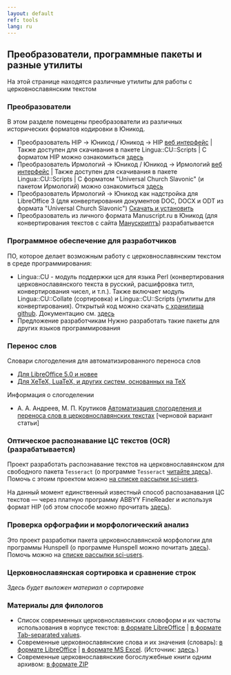 ```yaml
---
layout: default
ref: tools
lang: ru
---
```


## Преобразователи, программные пакеты и разные утилиты

На этой страницe находятся различные утилиты для работы с церковнославянским текстом

### Преобразователи

В этом разделе помещены преобразователи из различных исторических форматов кодировки в Юникод.

* Преобразователь HIP -> Юникод  / Юникод  -> HIP
  [веб интерфейс](http://www.ponomar.net/cgi-bin/hip2utf.cgi) | 
  Также доступен для скачивания в пакете Lingua::CU::Scripts | 
  С форматом HIP можно ознакомиться [здесь](http://orthlib.ru/hip/)
* Преобразователь Ирмологий -> Юникод / Юникод  -> Ирмологий
  [веб интерфейс](http://www.ponomar.net/cgi-bin/ucs2utf.cgi) |
  Также доступен для скачивания в пакете Lingua::CU::Scripts | 
  С форматом &quot;Universal Church Slavonic&quot; (и пакетом Ирмологий) можно 
  ознакомиться [здесь](http://irmologion.ru/ucsenc.html#atop)
* Преобразователь Ирмологий -> Юникод как надстройка для LibreOffice 3 (для конвертирования 
  документов DOC, DOCX и ODT из формата &quot;Universal Church Slavonic&quot;) 
  [Скачать и установить](http://www.ponomar.net/files/Ponomar-1.2.2.oxt)
* Преобразователь из личного формата Manuscript.ru в Юникод (для конвертирования текстов с 
  сайта [Манускриптъ](http://manuscripts.ru/)) разрабатывается

### Программное обеспечение для разработчиков

ПО, которое делает возможным работу с церковнославянским текстом в среде программирования:

* Lingua::CU - модуль поддержки цся для языка Perl (конвертирования церковнославянского текста в русский, 
  расшифровка титл, конвертирования чисел, и т.п.). Также включает модуль Lingua::CU::Collate (сортировка) и 
  Lingua::CU::Scripts (утилиты для конвертирования). 
  Открытый код можно скачать [с хранилища github](https://github.com/typiconman/Perl-Lingua-CU).
  Документацию см. [здесь](http://www.ponomar.net/CU.html)
* Предложение разработчикам</span> Нужно разработать такие пакеты для других языков программирования

### Перенос слов

Словари слогоделения для автоматизированного переноса слов

* [Для LibreOffice 5.0 и новее](https://extensions.libreoffice.org/extensions/church-slavonic-dictionary)
* [Для XeTeX, LuaTeX, и других систем, основанных на TeX](http://www.ctan.org/pkg/churchslavonic)

Информация о слогоделении

* А. А. Андреев, М. П. Крутиков [Автоматизация слогоделения и переноса слов в церковнославянских текстах](https://www.academia.edu/27011149/%D0%90%D0%B2%D1%82%D0%BE%D0%BC%D0%B0%D1%82%D0%B8%D0%B7%D0%B0%D1%86%D0%B8%D1%8F_%D1%81%D0%BB%D0%BE%D0%B3%D0%BE%D0%B4%D0%B5%D0%BB%D0%B5%D0%BD%D0%B8%D1%8F_%D0%B8_%D0%BF%D0%B5%D1%80%D0%B5%D0%BD%D0%BE%D1%81%D0%B0_%D1%81%D0%BB%D0%BE%D0%B2_%D0%B2_%D1%86%D0%B5%D1%80%D0%BA%D0%BE%D0%B2%D0%BD%D0%BE%D1%81%D0%BB%D0%B0%D0%B2%D1%8F%D0%BD%D1%81%D0%BA%D0%B8%D1%85_%D1%82%D0%B5%D0%BA%D1%81%D1%82%D0%B0%D1%85)
  [черновой вариант статьи]

### Оптическое распознавание ЦС текстов (OCR) (разрабатывается)

Проект разработать распознавание текстов на церковнославянском для свободного пакета `Tesseract` 
(о программе `Tesseract` [читайте здесь](https://code.google.com/p/tesseract-ocr/)). 
Помочь с этоим проектом можно [на списке рассылки sci-users](http://ponomar.net/mailman/listinfo/sci-users_ponomar.net).

На данный момент единственный известный способ распозанавания ЦС текстов &mdash; через платную программу ABBYY FineReader 
и используя формат HIP (об этом способе можно прочитать [здесь](http://akafistnik.ru/tech/ocr/)).

### Проверка орфографии и морфологический анализ

Это проект разработки пакета церковнославянской морфологии для программы Hunspell 
(о программе Hunspell можно почитать [здесь](http://hunspell.sourceforge.net/)). 
Помочь можно на [списке рассылки sci-users](http://ponomar.net/mailman/listinfo/sci-users_ponomar.net).

### Церковнославянская сортировка и сравнение строк

_Здесь будет выложен материал о сортировке_

### Материалы для филологов

* Список современных церковнославянских словоформ и их частоты использования в корпусе 
  текстов: [в формате LibreOffice](http://www.ponomar.net/files/wordlist.ods) |
  [в формате Tab-separated values](http://www.ponomar.net/files/wordlist.tsv).
* Современные церковнославянские слова и их значения (словарь): 
  [в формате LibreOffice](http://www.ponomar.net/files/dictout.ods) |
  [в формате MS Excel](http://www.ponomar.net/files/dictout.xls). 
  (Источник: [здесь](http://www.orthodic.org/).)
* Современные церковнославянские богослужебные книги одним архивом: 
  [в формате ZIP](http://www.ponomar.net/files/cubooks.zip)

